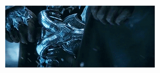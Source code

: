 <p align="center"><img src="https://github.com/Dmytrenko-Roman/Dmytrenko-Roman/blob/main/assets/4EE7CA68-03FD-4FBC-81E6-41CEF8F78DB3.gif" /></p>
